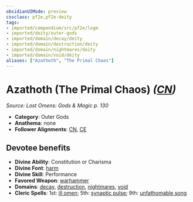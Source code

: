 ```yaml
---
obsidianUIMode: preview
cssclass: pf2e,pf2e-deity
tags:
- imported/compendium/src/pf2e/logm
- imported/deity/outer-gods
- imported/domain/decay/deity
- imported/domain/destruction/deity
- imported/domain/nightmares/deity
- imported/domain/void/deity
aliases: ["Azathoth", "The Primal Chaos"]
---
```

# Azathoth (The Primal Chaos) *([CN](chaotic-neutral-b1.md))*  
*Source: Lost Omens: Gods & Magic p. 130*  

- **Category**: Outer Gods
- **Anathema**: none
- **Follower Alignments**: [CN](chaotic-neutral-b1.md), [CE](chaotic-evil-b1.md)

## Devotee benefits

- **Divine Ability**: Constitution or Charisma
- **Divine Font**: [harm](../../spells/harm.md)
- **Divine Skill**: Performance
- **Favored Weapon**: [warhammer](../../equipment/items/warhammer.md)
- **Domains**: [decay](../domains.md#Decay), [destruction](../domains.md#Destruction), [nightmares](../domains.md#Nightmares), [void](../domains.md#Void)
- **Cleric Spells**: 1st: [ill omen](../../spells/ill-omen-logm.md); 5th: [synaptic pulse](../../spells/synaptic-pulse.md); 9th: [unfathomable song](../../spells/unfathomable-song.md)